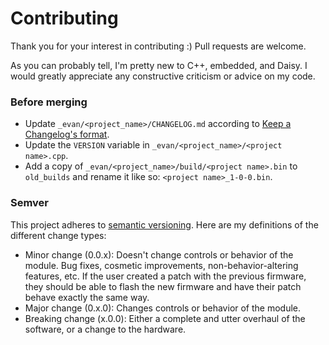 # Contributing
Thank you for your interest in contributing :) Pull requests are welcome.

As you can probably tell, I'm pretty new to C++, embedded, and Daisy. I would greatly appreciate any constructive criticism or advice on my code.

### Before merging
* Update `_evan/<project_name>/CHANGELOG.md` according to [Keep a Changelog's format](https://keepachangelog.com/en/1.0.0/). 
* Update the `VERSION` variable in `_evan/<project_name>/<project name>.cpp`.
* Add a copy of `_evan/<project_name>/build/<project name>.bin` to `old_builds` and rename it like so: `<project name>_1-0-0.bin`.

### Semver
This project adheres to [semantic versioning](https://semver.org/). Here are my definitions of the different change types:
* Minor change (0.0.x): Doesn't change controls or behavior of the module. Bug fixes, cosmetic improvements, non-behavior-altering features, etc. If the user created a patch with the previous firmware, they should be able to flash the new firmware and have their patch behave exactly the same way.
* Major change (0.x.0): Changes controls or behavior of the module.
* Breaking change (x.0.0): Either a complete and utter overhaul of the software, or a change to the hardware.